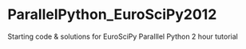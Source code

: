 ParallelPython_EuroSciPy2012
============================

Starting code &amp; solutions for EuroSciPy Paralllel Python 2 hour tutorial